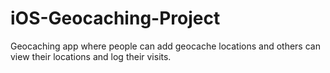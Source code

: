 # iOS-Geocaching-Project
Geocaching app where people can add geocache locations and others can view their locations and log their visits.
